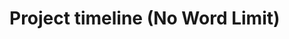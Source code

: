 # Project timeline (No Word Limit)

<!-- How do you see the completion of the project unfolding? -->
